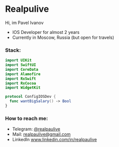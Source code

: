 # Realpulive

Hi, im Pavel Ivanov
- IOS Developer for almost 2 years
- Currently in Moscow, Russia (but open for travels)

### Stack:
```swift
import UIKit
import SwiftUI
import CoreData
import Alamofire
import RxSwift
import RxCocoa
import WidgetKit

protocol ConfigIOSDev {
  func wantBigSalary() -> Bool
}
```

### How to reach me:
- Telegram: [@realpaulive](http://t.me/realpaulive")
- Mail: realpaulive@gmail.com
- LinkedIn www.linkedin.com/in/realpaulive
